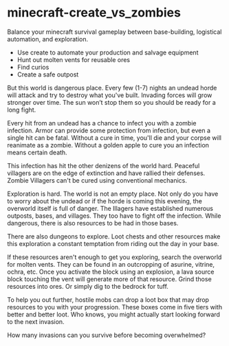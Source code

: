 # minecraft-create_vs_zombies

Balance your minecraft survival gameplay between base-building, logistical automation, and exploration.

- Use create to automate your production and salvage equipment
- Hunt out molten vents for reusable ores
- Find curios
- Create a safe outpost

But this world is dangerous place.
Every few (1-7) nights an undead horde will attack and try to destroy what you've built.
Invading forces will grow stronger over time.
The sun won’t stop them so you should be ready for a long fight.

Every hit from an undead has a chance to infect you with a zombie infection.
Armor can provide some protection from infection, but even a single hit can be fatal.
Without a cure in time, you'll die and your corpse will reanimate as a zombie.
Without a golden apple to cure you an infection means certain death.

This infection has hit the other denizens of the world hard.
Peaceful villagers are on the edge of extinction and have rallied their defenses.
Zombie Villagers can't be cured using conventional mechanics.

Exploration is hard.
The world is not an empty place.
Not only do you have to worry about the undead or if the horde is coming this evening, the overworld itself is full of danger.
The Illagers have established numerous outposts, bases, and villages.
They too have to fight off the infection.
While dangerous, there is also resources to be had in those bases.

There are also dungeons to explore.
Loot chests and other resources make this exploration a constant temptation from riding out the day in your base.

If these resources aren't enough to get you exploring, search the overworld for molten vents.
They can be found in an outcropping of asurine, vitrine, ochra, etc.
Once you activate the block using an explosion, a lava source block touching the vent will generate more of that resource.
Grind those resources into ores.
Or simply dig to the bedrock for tuff.

To help you out further, hostile mobs can drop a loot box that may drop resources to you with your progression.
These boxes come in five tiers with better and better loot.
Who knows, you might actually start looking forward to the next invasion.

How many invasions can you survive before becoming overwhelmed?
